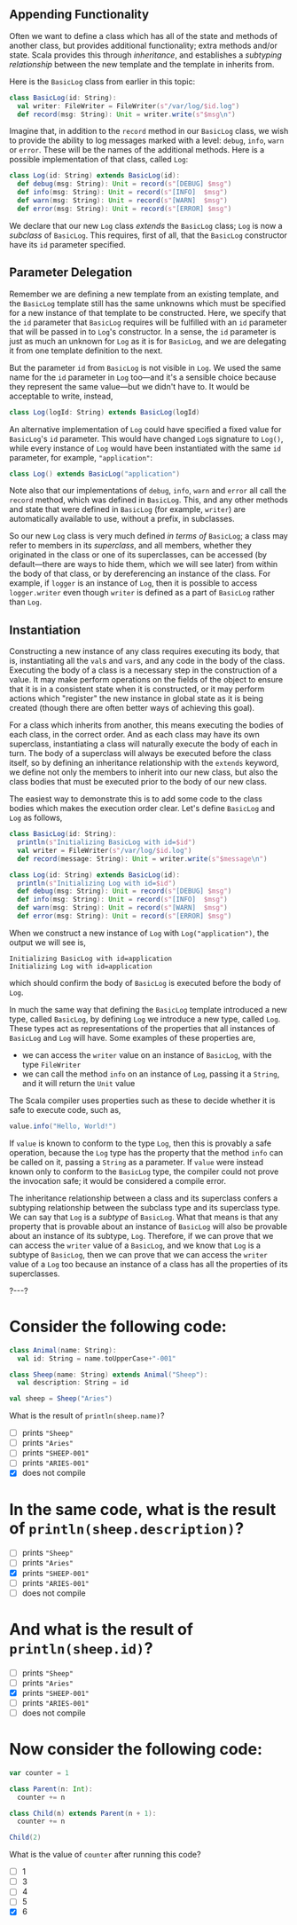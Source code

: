 ## Appending Functionality

Often we want to define a class which has all of the state and methods of another class, but provides additional
functionality; extra methods and/or state. Scala provides this through _inheritance_, and establishes a
_subtyping relationship_ between the new template and the template in inherits from.

Here is the `BasicLog` class from earlier in this topic:

```scala
class BasicLog(id: String):
  val writer: FileWriter = FileWriter(s"/var/log/$id.log")
  def record(msg: String): Unit = writer.write(s"$msg\n")
```

Imagine that, in addition to the `record` method in our `BasicLog` class, we wish to provide the ability to log
messages marked with a level: `debug`, `info`, `warn` or `error`. These will be the names of the additional
methods. Here is a possible implementation of that class, called `Log`:

```scala
class Log(id: String) extends BasicLog(id):
  def debug(msg: String): Unit = record(s"[DEBUG] $msg")
  def info(msg: String): Unit = record(s"[INFO]  $msg")
  def warn(msg: String): Unit = record(s"[WARN]  $msg")
  def error(msg: String): Unit = record(s"[ERROR] $msg")
```

We declare that our new `Log` class _extends_ the `BasicLog` class; `Log` is now a _subclass_ of `BasicLog`.
This requires, first of all, that the `BasicLog` constructor have its `id` parameter specified.

## Parameter Delegation

Remember we are defining a new template from an existing template, and the `BasicLog` template still has the
same unknowns which must be specified for a new instance of that template to be constructed. Here, we specify
that the `id` parameter that `BasicLog` requires will be fulfilled with an `id` parameter that will be passed in
to `Log`'s constructor. In a sense, the `id` parameter is just as much an unknown for `Log` as it is for
`BasicLog`, and we are delegating it from one template definition to the next.

But the parameter `id` from `BasicLog` is not visible in `Log`. We used the same name for the `id` parameter in
`Log` too—and it's a sensible choice because they represent the same value—but we didn't have to. It would be
acceptable to write, instead,
```scala
class Log(logId: String) extends BasicLog(logId)
```

An alternative implementation of `Log` could have specified a fixed value for `BasicLog`'s `id` parameter. This
would have changed `Log`s signature to `Log()`, while every instance of `Log` would have been instantiated with
the same `id` parameter, for example, `"application"`:

```scala
class Log() extends BasicLog("application")
```

Note also that our implementations of `debug`, `info`, `warn` and `error` all call the `record` method, which
was defined in `BasicLog`. This, and any other methods and state that were defined in `BasicLog` (for example,
`writer`) are automatically available to use, without a prefix, in subclasses.

So our new `Log` class is very much defined _in terms of_ `BasicLog`; a class may refer to members in its
_superclass_, and all members, whether they originated in the class or one of its superclasses, can be accessed
(by default—there are ways to hide them, which we will see later) from within the body of that class, or by
dereferencing an instance of the class. For example, if `logger` is an instance of `Log`, then it is possible to
access `logger.writer` even though `writer` is defined as a part of `BasicLog` rather than `Log`.

## Instantiation

Constructing a new instance of any class requires executing its body, that is, instantiating all the `val`s and
`var`s, and any code in the body of the class. Executing the body of a class is a necessary step in the
construction of a value. It may make perform operations on the fields of the object to ensure that it is in a
consistent state when it is constructed, or it may perform actions which "register" the new instance in global
state as it is being created (though there are often better ways of achieving this goal).

For a class which inherits from another, this means executing the bodies of each class, in the correct order.
And as each class may have its own superclass, instantiating a class will naturally execute the body of each in
turn. The body of a superclass will always be executed before the class itself, so by defining an inheritance
relationship with the `extends` keyword, we define not only the members to inherit into our new class, but also
the class bodies that must be executed prior to the body of our new class.

The easiest way to demonstrate this is to add some code to the class bodies which makes the execution order
clear. Let's define `BasicLog` and `Log` as follows,
```scala
class BasicLog(id: String):
  println(s"Initializing BasicLog with id=$id")
  val writer = FileWriter(s"/var/log/$id.log")
  def record(message: String): Unit = writer.write(s"$message\n")

class Log(id: String) extends BasicLog(id):
  println(s"Initializing Log with id=$id")
  def debug(msg: String): Unit = record(s"[DEBUG] $msg")
  def info(msg: String): Unit = record(s"[INFO]  $msg")
  def warn(msg: String): Unit = record(s"[WARN]  $msg")
  def error(msg: String): Unit = record(s"[ERROR] $msg")
```

When we construct a new instance of `Log` with `Log("application")`, the output we will see is,
```
Initializing BasicLog with id=application
Initializing Log with id=application
```
which should confirm the body of `BasicLog` is executed before the body of `Log`.

In much the same way that defining the `BasicLog` template introduced a new type, called `BasicLog`, by defining
`Log` we introduce a new type, called `Log`. These types act as representations of the properties that all
instances of `BasicLog` and `Log` will have. Some examples of these properties are,
- we can access the `writer` value on an instance of `BasicLog`, with the type `FileWriter`
- we can call the method `info` on an instance of `Log`, passing it a `String`, and it will return the `Unit`
  value

The Scala compiler uses properties such as these to decide whether it is safe to execute code, such as,
```scala
value.info("Hello, World!")
```

If `value` is known to conform to the type `Log`, then this is provably a safe operation, because the `Log` type
has the property that the method `info` can be called on it, passing a `String` as a parameter. If `value` were
instead known only to conform to the `BasicLog` type, the compiler could not prove the invocation safe; it would
be considered a compile error.

The inheritance relationship between a class and its superclass confers a subtyping relationship between the
subclass type and its superclass type. We can say that `Log` is a _subtype_ of `BasicLog`. What that means is
that any property that is provable about an instance of `BasicLog` will also be provable about an instance of
its subtype, `Log`. Therefore, if we can prove that we can access the `writer` value of a `BasicLog`, and we
know that `Log` is a subtype of `BasicLog`, then we can prove that we can access the `writer` value of a `Log`
too because an instance of a class has all the properties of its superclasses.

?---?

# Consider the following code:

```scala
class Animal(name: String):
  val id: String = name.toUpperCase+"-001"

class Sheep(name: String) extends Animal("Sheep"):
  val description: String = id

val sheep = Sheep("Aries")
```

What is the result of `println(sheep.name)`?

 - [ ] prints `"Sheep"`
 - [ ] prints `"Aries"`
 - [ ] prints `"SHEEP-001"`
 - [ ] prints `"ARIES-001"`
 - [X] does not compile

# In the same code, what is the result of `println(sheep.description)`?
 
 - [ ] prints `"Sheep"`
 - [ ] prints `"Aries"`
 - [X] prints `"SHEEP-001"`
 - [ ] prints `"ARIES-001"`
 - [ ] does not compile
 
# And what is the result of `println(sheep.id)`?

 - [ ] prints `"Sheep"`
 - [ ] prints `"Aries"`
 - [X] prints `"SHEEP-001"`
 - [ ] prints `"ARIES-001"`
 - [ ] does not compile

# Now consider the following code:

```scala
var counter = 1

class Parent(n: Int):
  counter += n

class Child(n) extends Parent(n + 1):
  counter += n

Child(2)
```

What is the value of `counter` after running this code?

 - [ ] 1
 - [ ] 3
 - [ ] 4
 - [ ] 5
 - [X] 6
